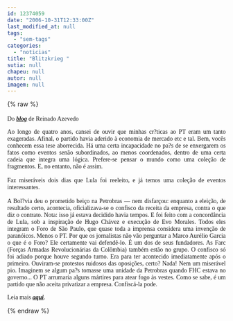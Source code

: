 ```yaml
---
id: 12374059
date: "2006-10-31T12:33:00Z"
last_modified_at: null
tags:
  - "sem-tags"
categories:
  - "noticias"
title: "Blitzkrieg "
sutia: null
chapeu: null
autor: null
imagem: null
---
```

{% raw %}
<p><B><FONT size=4></p>
<p><P></B></FONT><FONT face=Verdana>Do <STRONG><EM><FONT color=mediumblue><A href=\"https://veja.abril.com.br/blogs/reinaldo/\" target=_blank>blog</A></FONT></EM></STRONG> de Reinado Azevedo</FONT></P></p>
<p><P align=justify><FONT face=Verdana>Ao longo de quatro anos, cansei de ouvir que minhas cr?ticas ao PT eram um tanto exageradas. Afinal, o partido havia aderido à economia de mercado etc e tal. Bem, vocês conhecem essa tese aborrecida. Há uma certa incapacidade no pa?s de se enxergarem os fatos como eventos senão subordinados, ao menos coordenados, dentro de uma certa cadeia que integra uma lógica. Prefere-se pensar o mundo como uma coleção de fragmentos. E, no entanto, não é assim.<BR><BR>Faz miseráveis dois dias que Lula foi reeleito, e já temos uma coleção de eventos interessantes.<BR><BR>A Bol?via deu o prometido beiço na Petrobras — nem disfarçou: enquanto a eleição, de resultado certo, acontecia, oficializava-se o confisco da receita da empresa, contra o que diz o contrato. Nota: isso já estava decidido havia tempos. E foi feito com a concordância de Lula, sob a inspiração de Hugo Chávez e execução de Evo Morales. Todos eles integram o Foro de São Paulo, que quase toda a imprensa considera uma invenção de paranóicos. Menos o PT. Por que os jornalistas não vão perguntar a Marco Aurélio Garcia o que é o Foro? Ele certamente vai defendê-lo. É um dos de seus fundadores. As Farc (Forças Armadas Revolucionárias da Colômbia) também estão no grupo. O confisco só foi adiado porque houve segundo turno. Era para ter acontecido imediatamente após o primeiro. Ouviram-se protestos ruidosos das oposições, certo? Nada! Nem um miserável pio. Imaginem se algum pa?s tomasse uma unidade da Petrobras quando FHC estava no governo... O PT arrumaria alguns mártires para atear fogo às vestes. Como se sabe, é um partido que não aceita privatizar a empresa. Confiscá-la pode.</FONT></P></p>
<p><P align=justify><FONT face=Verdana>Leia mais <STRONG><EM><FONT color=mediumblue><A href=\"https://veja.abril.com.br/blogs/reinaldo/\" target=_blank>aqui</A></FONT></EM></STRONG>.</FONT></P> </p>
{% endraw %}